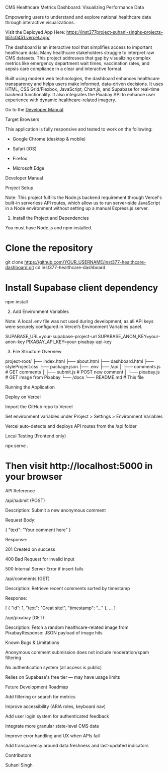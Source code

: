 CMS Healthcare Metrics Dashboard: Visualizing Performance Data

Empowering users to understand and explore national healthcare data through interactive visualizations.

Visit the Deployed App Here: https://inst377project-suhani-singhs-projects-651c0451.vercel.app/

The dashboard is an interactive tool that simplifies access to important healthcare data. Many healthcare stakeholders struggle to interpret raw CMS datasets. This project addresses that gap by visualizing complex metrics like emergency department wait times, vaccination rates, and sepsis care compliance in a clear and interactive format.

Built using modern web technologies, the dashboard enhances healthcare transparency and helps users make informed, data-driven decisions. It uses HTML, CSS Grid/Flexbox, JavaScript, Chart.js, and Supabase for real-time backend functionality. It also integrates the Pixabay API to enhance user experience with dynamic healthcare-related imagery.

Go to the [Developer Manual](#developer-manual).

Target Browsers

This application is fully responsive and tested to work on the following:

- Google Chrome (desktop & mobile)

- Safari (iOS)

- Firefox

- Microsoft Edge

Developer Manual

Project Setup

Note: This project fulfills the Node.js backend requirement through Vercel's built-in serverless API routes, which allow us to run server-side JavaScript in a Node environment without setting up a manual Express.js server.

1. Install the Project and Dependencies

You must have Node.js and npm installed.

# Clone the repository
git clone https://github.com/YOUR_USERNAME/inst377-healthcare-dashboard.git
cd inst377-healthcare-dashboard

# Install Supabase client dependency
npm install

2. Add Environment Variables

Note: A local .env file was not used during development, as all API keys were securely configured in Vercel’s Environment Variables panel.

SUPABASE_URL=your-supabase-project-url
SUPABASE_ANON_KEY=your-anon-key
PIXABAY_API_KEY=your-pixabay-api-key

3. File Structure Overview

project-root/
├── index.html
├── about.html
├── dashboard.html
├── styleProject.css
├── package.json
├── .env
├── /api
│   ├── comments.js       # GET comments
│   ├── submit.js         # POST new comment
│   └── pixabay.js        # GET image from Pixabay
└── /docs
    └── README.md         # This file

Running the Application

Deploy on Vercel

Import the GitHub repo to Vercel

Set environment variables under Project > Settings > Environment Variables

Vercel auto-detects and deploys API routes from the /api folder

Local Testing (Frontend only)

npx serve .
# Then visit http://localhost:5000 in your browser

API Reference

/api/submit (POST)

Description: Submit a new anonymous comment

Request Body:

{
  "text": "Your comment here"
}

Response:

201 Created on success

400 Bad Request for invalid input

500 Internal Server Error if insert fails

/api/comments (GET)

Description: Retrieve recent comments sorted by timestamp

Response:

[
  { "id": 1, "text": "Great site!", "timestamp": "..." },
  ...
]

/api/pixabay (GET)

Description: Fetch a random healthcare-related image from PixabayResponse: JSON payload of image hits

Known Bugs & Limitations

Anonymous comment submission does not include moderation/spam filtering

No authentication system (all access is public)

Relies on Supabase's free tier — may have usage limits

Future Development Roadmap

Add filtering or search for metrics

Improve accessibility (ARIA roles, keyboard nav)

Add user login system for authenticated feedback

Integrate more granular state-level CMS data

Improve error handling and UX when APIs fail

Add transparency around data freshness and last-updated indicators

Contributors

Suhani Singh
